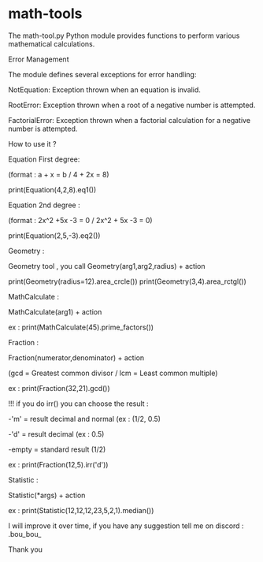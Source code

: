 # math-tools

The math-tool.py Python module provides functions to perform various mathematical calculations.

Error Management 

The module defines several exceptions for error handling:

NotEquation: Exception thrown when an equation is invalid.

RootError: Exception thrown when a root of a negative number is attempted.

FactorialError: Exception thrown when a factorial calculation for a negative number is attempted.


How to use it ? 


Equation First degree:


(format : a + x = b / 4 + 2x = 8)

print(Equation(4,2,8).eq1())

Equation 2nd degree :

(format : 2x^2 +5x -3 = 0 / 2x^2 + 5x -3 = 0)

print(Equation(2,5,-3).eq2())



Geometry :


Geometry tool , you call Geometry(arg1,arg2,radius) + action

print(Geometry(radius=12).area_crcle())
print(Geometry(3,4).area_rctgl())


MathCalculate :


MathCalculate(arg1) + action

ex : print(MathCalculate(45).prime_factors())


Fraction :


Fraction(numerator,denominator) + action

(gcd = Greatest common divisor / lcm = Least common multiple)

ex : print(Fraction(32,21).gcd())

!!! if you do irr() you can choose the result :

-'m' = result decimal and normal (ex : (1/2, 0.5)

-'d' = result decimal (ex : 0.5)

-empty = standard result (1/2)

ex : print(Fraction(12,5).irr('d'))


Statistic :


Statistic(*args) + action


ex : print(Statistic(12,12,12,23,5,2,1).median())


I will improve it over time, if you have any suggestion tell me on discord : .bou_bou_

Thank you




